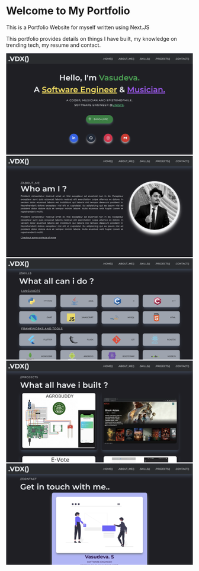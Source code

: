 # Welcome to My Portfolio

 This is a Portfolio Website for myself written using Next.JS

 This portfolio provides details on things I have built, my knowledge on trending tech, my resume and contact.

<img src = "public/ReadmeImgs/Hero.png"/>
<img src = "public/ReadmeImgs/About.png"/>
<img src = "public/ReadmeImgs/Skills.png"/>
<img src = "public/ReadmeImgs/Projects.png"/>
<img src = "public/ReadmeImgs/Contact.png"/>


